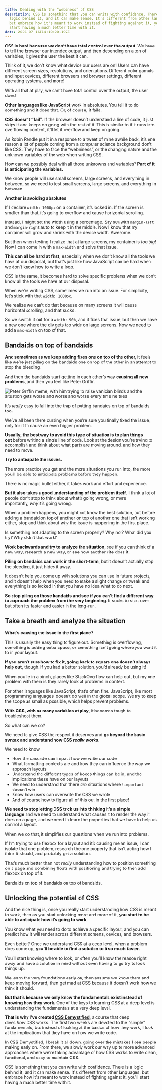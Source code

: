 ```yaml
---
title: Dealing with the “webiness” of CSS
description: CSS is something that you can write with confidence. There is a
  logic behind it, and it can make sense. It's different from other languages,
  but embrace how it's meant to work instead of fighting against it, you'll
  start having a much better time with it.
date: 2021-07-16T14:10:20.192Z
---
```

**CSS is hard because we don’t have total control over the output**. We have to tell the browser our intended output, and then depending on a ton of variables, it gives the user the best it can.

Think of it, we don’t know what device our users are on! Users can have different screen sizes, resolutions, and orientations. Different color gamuts and input devices, different browsers and browser settings, different operating systems, and more!

With all that at play, we can’t have total control over the output, the user does!

**Other languages like JavaScript** work in absolutes. You tell it to do something and it does that. Or, of course, it fails.

**CSS doesn’t “fail”**. If the browser doesn’t understand a line of code, it just skips it and keeps on going with the rest of it. This is similar to if it runs into overflowing content, it’ll let it overflow and keep on going.

As Robin Rendle put it in a response to a tweet of mine awhile back, it’s one reason a lot of people coming from a computer science background don’t like CSS. They have to face the “webniness”, or the changing nature and the unknown variables of the web when writing CSS. 

How can we possibly deal with all those unknowns and variables? **Part of it is anticipating the variables.**

<!--more-->

We know people will use small screens, large screens, and everything in between, so we need to test small screens, large screens, and everything in between.

**Another is avoiding absolutes.**

If I declare `width: 1000px` on a container, it’s locked in. If the screen is smaller than that, it’s going to overflow and cause horizontal scrolling.

Instead, I might set the width using a percentage. Say `90%` with `margin-left` and `margin-right` auto to keep it in the middle. Now I know that my container will grow and shrink with the device width. Awesome.

But then when testing I realize that at large screens, my container is *too big*! Now I can come in with a `max-width` and solve that issue.

**This can all be hard at first**, especially when we don’t know all the tools we have at our disposal, but that’s just like how JavaScript can be hard when we don’t know how to write a loop. 

CSS is the same, it becomes hard to solve specific problems when we don’t know all the tools we have at our disposal.

When we’re writing CSS, sometimes we run into an issue. For simplicity, let’s stick with that `width: 1000px`.

We realize we can’t do that because on many screens it will cause horizontal scrolling, and that sucks.

So we switch it out for a `width: 90%`, and it fixes that issue, but then we have a new one where the div gets too wide on large screens. Now we need to add a `max-width` on top of that. 

## Bandaids on top of bandaids

**And sometimes as we keep adding fixes one on top of the other**, it feels like we’re just piling on the bandaids one on top of the other in an attempt to stop the bleeding.

And then the bandaids start getting in each other’s way **causing all new problems**, and then you feel like Peter Griffin.

![Peter Griffin meme, with him trying to raise vanician blinds and the situation gets worse and worse and worse every time he tries](/src/img/uploads/peter.gif)

It’s *really* easy to fall into the trap of putting bandaids on top of bandaids too. 

We’ve all been there cursing when you’re sure you finally fixed the issue, only for it to cause an even bigger problem.

**Usually, the best way to avoid this type of situation is to plan things out** before writing a single line of code. Look at the design you’re trying to accomplish and think about what parts are moving around, and how they need to move. 

**Try to anticipate the issues.** 

The more practice you get and the more situations you run into, the more you’ll be able to anticipate problems before they happen.

There is no magic bullet either, it takes work and effort and experience. 

**But it also takes a good understanding of the problem itself**. I think a lot of people don’t stop to think about what’s going wrong, or more importantly, *why* it’s going wrong.

When a problem happens, you might not know the best solution, but before adding a bandaid on top of another on top of another one that isn’t working either, stop and think about *why* the issue is happening in the first place. 

Is something not adapting to the screen properly? Why not? What did you try? Why didn’t that work? 

**Work backwards and try to analyze the situation**, see if you can think of a new way, research a new way, or see how another site does it. 

**Piling on bandaids can work in the short-term**, but it doesn’t actually stop the bleeding, it just hides it away. 

It doesn’t help you come up with solutions you can use in future projects, and it doesn’t help when you need to make a slight change or tweak and everything is so locked in that you have no idea what to do next.

**So stop piling on those bandaids and see if you can’t find a different way to approach the problem from the very beginning**. It sucks to start over, but often it’s faster and easier in the long-run.

## Take a breath and analyze the situation

**What’s causing the issue in the first place?** 

This is usually the easy thing to figure out. Something is overflowing, something is adding extra space, or something isn’t going where you want it to in your layout.

**If you aren’t sure how to fix it, going back to square one doesn’t always help out**, though. If you had a better solution, you’d already be using it!

When you’re in a pinch, places like StackOverflow can help out, but my one problem with them is they rarely look at problems in context.

For other languages like JavaScript, that’s often fine. JavaScript, like most programming languages, doesn’t do well in the global scope. We try to keep the scope as small as possible, which helps prevent problems.

**With CSS, with so many variables at play**, it becomes tough to troubleshoot them. 

So what can we do?

We need to give CSS the respect it deserves and **go beyond the basic syntax and understand how CSS *really works***. 

We need to know:

* How the cascade can impact how we write our code
* What formatting contexts are and how they can influence the way we approach layouts
* Understand the different types of boxes things can be in, and the implications these have on our layouts
* We need to understand that there *are* situations where `!important` doesn’t win
* Know how users can overwrite the CSS we wrote
* And of course how to figure all of this out in the first place!

**We need to stop letting CSS trick us into thinking it’s a simple language** and we need to understand what causes it to render the way it does on a page, and we need to learn the properties that we have to help us control a layout.

When we do that, it simplifies our questions when we run into problems.

If I’m trying to use flexbox for a layout and it’s causing me an issue, I can isolate that one problem, research the one property that isn’t acting how I think it should, and probably get a solution. 

That’s much better than not *really* understanding how to position something on a page and combining floats with positioning and trying to then add flexbox on top of it. 

Bandaids on top of bandaids on top of bandaids.

## Unlocking the potential of CSS

And the nice thing is, once you really start understanding how CSS is meant to work, then as you start unlocking more and more of it, **you start to be able to anticipate how it’s going to work**. 

You know what you need to do to achieve a specific layout, and you can predict how it will render across different screens, devices, and browsers.

Even better? Once we understand CSS at a deep level, when a problem does come up, **you’ll be able to find a solution to it so much faster**. 

You’ll start knowing where to look, or often you’ll know the reason right away and have a solution in mind without even having to go try to look things up.

We learn the very foundations early on, then assume we know them and keep moving forward, then get mad at CSS because it doesn’t work how we think it should. 

**But that’s because we only know the fundamentals exist instead of knowing how they work.** One of the keys to learning CSS at a deep level is understanding the fundamentals at a very deep level.

**That is why I’ve created [CSS Demystified](https://cssdemystified.com)**, a course that deep dives *how* CSS works. The first two weeks are devoted to the “simple” fundamentals, but instead of looking at the basics of how they work, I look at the implications that they have on how we write code. 

In CSS Demystified, I break it all down, going over the mistakes I see people making early on. From there, we slowly work our way up to more advanced approaches where we’re taking advantage of how CSS works to write clean, functional, and easy to maintain CSS.

CSS is something that you can write with confidence. There is a logic behind it, and it can make sense. It's different from other languages, but embrace how it's meant to work instead of fighting against it, you'll start having a much better time with it.